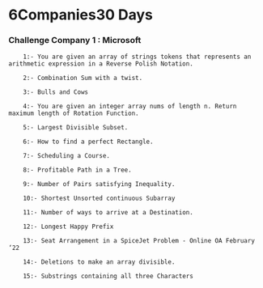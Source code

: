 # 6Companies30 Days

### Challenge Company 1 : Microsoft 

        1:- You are given an array of strings tokens that represents an arithmetic expression in a Reverse Polish Notation.

        2:- Combination Sum with a twist.

        3:- Bulls and Cows

        4:- You are given an integer array nums of length n. Return maximum length of Rotation Function.

        5:- Largest Divisible Subset.

        6:- How to find a perfect Rectangle.

        7:- Scheduling a Course.

        8:- Profitable Path in a Tree.

        9:- Number of Pairs satisfying Inequality.

        10:- Shortest Unsorted continuous Subarray

        11:- Number of ways to arrive at a Destination.

        12:- Longest Happy Prefix

        13:- Seat Arrangement in a SpiceJet Problem - Online OA February ‘22

        14:- Deletions to make an array divisible.

        15:- Substrings containing all three Characters
